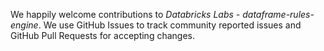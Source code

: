 We happily welcome contributions to *Databricks Labs - dataframe-rules-engine*. 
We use GitHub Issues to track community reported issues and GitHub Pull Requests for accepting changes.